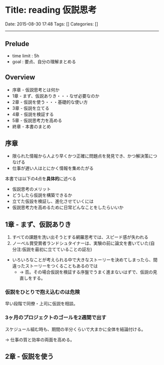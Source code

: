# Title: reading 仮説思考

Date: 2015-08-30 17:48
Tags: []
Categories: []

---

## Prelude

* time limit : 5h
* goal : 要点、自分の理解まとめる

## Overview

* 序章 - 仮説思考とは何か
* 1章 - まず、仮説ありき・・・なぜ必要なのか
* 2章 - 仮説を使う・・・基礎的な使い方
* 3章 - 仮説を立てる
* 4章 - 仮説を検証する
* 5章 - 仮説思考力を高める
* 終章 - 本書のまとめ

## 序章

* 限られた情報から人より早くかつ正確に問題点を発見でき、かつ解決策につなげる
* 仕事が遅い人はとにかく情報を集めたがる

本書では以下の4点を**具体的**に述べる

* 仮説思考のメリット
* どうしたら仮説を構築できるか
* 立てた仮設を検証し、進化させていくには
* 仮説思考力を高めるために日常どんなことをしたらいいか

## 1章 - まず、仮説ありき

1. すべての課題を洗い出そうとする網羅思考では、スピード感が失われる
1. ノーベル賞受賞者ランドシュタイナーは、実験の前に論文を書いていた(自分注:仮説を最初に立てていることの証左)

* いろいろなことが考えられる中で大きなストーリーを決めてしまったら、間違ったストーリーをつくることもあるのでは
	* -> 否。その場合仮説を検証する序盤でうまく進まないはずで、仮説の見直しをする。

### 仮説をひとりで抱え込むのは危険

早い段階で同僚・上司に仮説を相談。

### 3ヶ月のプロジェクトのゴールを2週間で出す

スケジュール組む時も、期間の半分くらいで大まかに全体を結論付ける。

-> 仕事の質と効率の両面を高める。

## 2章 - 仮説を使う

